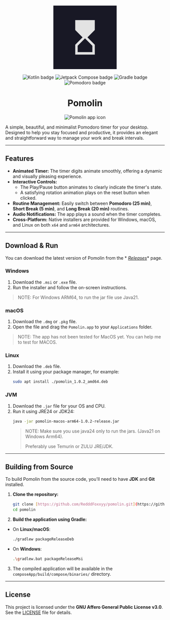 <p align="center">
  <img src="composeApp/src/desktopMain/composeResources/drawable/Pomolin.png" alt="Pomolin app icon" width="200"/>
</p>



<p align="center">
  <img src="https://img.shields.io/badge/Kotlin-2.2.0-7F52FF.svg?style=for-the-badge&logo=kotlin" alt="Kotlin badge"/>
  <img src="https://img.shields.io/badge/Jetpack%20Compose-1.8.2-4285F4.svg?style=for-the-badge&logo=jetpackcompose" alt="Jetpack Compose badge"/>
  <img src="https://img.shields.io/badge/Gradle-8.14.3-02303A.svg?style=for-the-badge&logo=gradle" alt="Gradle badge"/>
  <img src="https://img.shields.io/badge/pomodoro-technique-ff4500.svg?style=for-the-badge" alt="Pomodoro badge"/>
</p>

<h1 align="center">Pomolin</h1>

<p align="center">
  <img src="gitAssets/pomolin.avif" alt="Pomolin app icon" width="450"/>
</p>

A simple, beautiful, and minimalist Pomodoro timer for your desktop. Designed to help you stay
focused and productive, it provides an elegant and straightforward way to manage your work and break
intervals.

***

## Features

* **Animated Timer:** The timer digits animate smoothly, offering a dynamic and visually
  pleasing experience.
* **Interactive Controls:**
    * The Play/Pause button animates to clearly indicate the timer's state.
    * A satisfying rotation animation plays on the reset button when clicked.
* **Routine Management:** Easily switch between **Pomodoro (25 min)**, **Short Break (5
  min)**, and **Long Break (20 min)** routines.
* **Audio Notifications:** The app plays a sound when the timer completes.
* **Cross-Platform:** Native installers are provided for Windows, macOS, and Linux on
  both `x64` and `arm64` architectures.

***

## Download & Run

You can download the latest version of Pomolin from the *
*[Releases](https://github.com/RedddFoxxyy/pomolin/releases)** page.

### Windows

1. Download the `.msi` or `.exe` file.
2. Run the installer and follow the on-screen instructions.

> NOTE: For Windows ARM64, to run the jar file use Java21.

### macOS

1. Download the `.dmg` or `.pkg` file.
2. Open the file and drag the `Pomolin.app` to your `Applications` folder.

> NOTE: The app has not been tested for MacOS yet. You can help me to test for MACOS.

### Linux

1. Download the `.deb` file.
2. Install it using your package manager, for example:
   ```bash
   sudo apt install ./pomolin_1.0.2_amd64.deb
   ```

### JVM

1. Download the `.jar` file for your OS and CPU.
2. Run it using JRE24 or JDK24:
   ```bash
   java -jar pomolin-macos-arm64-1.0.2-release.jar 
   ```
   > NOTE: Make sure you use java24 only to run the jars. (Java21 on Windows Arm64).
   >
   > Preferably use Temurin or ZULU JRE/JDK.

***

## Building from Source

To build Pomolin from the source code, you'll need to have **JDK** and **Git** installed.

1. **Clone the repository:**
   ```bash
   git clone [https://github.com/RedddFoxxyy/pomolin.git](https://github.com/RedddFoxxyy/pomolin.git)
   cd pomolin
   ```

2. **Build the application using Gradle:**

* On **Linux/macOS**:
    ```bash
    ./gradlew packageReleaseDeb
    ```
* On **Windows**:
    ```bash
    .\gradlew.bat packageReleaseMsi
    ```

3. The compiled application will be available in the `composeApp/build/compose/binaries/` directory.

***

## License

This project is licensed under the **GNU Affero General Public License v3.0**. See
the [LICENSE](LICENSE) file for details.